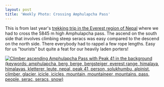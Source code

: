 ```yaml
---
layout: post
title: 'Weekly Photo: Crossing Amphulapcha Pass'
---
```


This is from last year's [trekking trip in the Everest region of Nepal](http://www.danielarndt.com/trips/show/366-nepal-solukhumbu-trekking-with-mera-peak-amphulapcha-and-island-peak) where we had to cross the 5845 m high Amphulapcha pass.  The ascend on the south side that involves climbing steep seracs was easy compared to the descend on the north side.  There everybody had to rappel a few rope lengths.  Easy for us "tourists" but quite a feat for our heavily laden porters!  

<a href="https://danielarndt.com/albums/show/2296-amphulapcha-northern-base-camp"><img alt="Climber ascending Amphulapcha Pass with Peak 41 in the background (keywords: amphulapcha, berg, berge, bergsteiger, everest range, himalaya, himalayas, kletterer, leute, nepal, peak 41, person, solukhumbu, alpinist, climber, glacier, icicle, icicles, mountain, mountaineer, mountains, pass, people, serac, seracs, snow)" src="http://photodb.danielarndt.com/2010/2010-1108-AmphulapchaBC(N)/2010-1108-084244-6364.4.jpg" title="Climber ascending Amphulapcha Pass with Peak 41 in the background (keywords: amphulapcha, berg, berge, bergsteiger, everest range, himalaya, himalayas, kletterer, leute, nepal, peak 41, person, solukhumbu, alpinist, climber, glacier, icicle, icicles, mountain, mountaineer, mountains, pass, people, serac, seracs, snow)" /></a>
